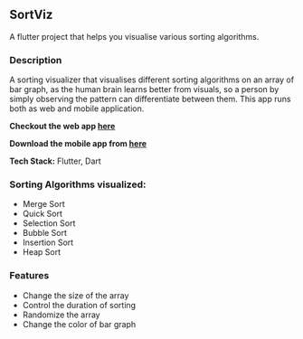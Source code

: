 ## SortViz

A flutter project that helps you visualise various sorting algorithms.

### Description

A sorting visualizer that visualises different sorting algorithms on an array of bar graph, as the human brain learns better from visuals, so a person by simply observing the pattern can differentiate between them. This app runs both as web and mobile application.

**Checkout the web app [here](https://mahimagoyalx.github.io/SortViz/#/)**

**Download the mobile app from [here](https://drive.google.com/drive/folders/1PfN_Md6U7O-86t2zEeEWL4K3C6OY38xX?usp=sharing)**

**Tech Stack:** Flutter, Dart

### Sorting Algorithms visualized:
 - Merge Sort
 - Quick Sort
 - Selection Sort
 - Bubble Sort
 - Insertion Sort
 - Heap Sort

### Features
 - Change the size of the array
 - Control the duration of sorting
 - Randomize the array
 - Change the color of bar graph
